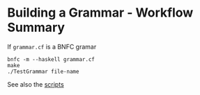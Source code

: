 # Building a Grammar - Workflow Summary

If `grammar.cf` is a BNFC gramar

    bnfc -m --haskell grammar.cf
    make
    ./TestGrammar file-name

See also the [scripts](https://github.com/alexhkurz/compiler-construction-2020/blob/master/course-materials.md#scripts)